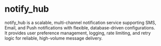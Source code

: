 # notify_hub
notify_hub is a scalable, multi-channel notification service supporting SMS, Email, and Push notifications with flexible, database-driven configurations. It provides user preference management, logging, rate limiting, and retry logic for reliable, high-volume message delivery.
